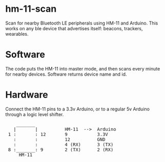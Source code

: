 # hm-11-scan

Scan for nearby Bluetooth LE peripherals using HM-11 and Arduino.
This works on any ble device that advertises itself: beacons, trackers, wearables.

# Software

The code puts the HM-11 into master mode, and then scans every minute for nearby devices.
Software returns device name and id.

# Hardware

Connect the HM-11 pins to a 3.3v Arduino, or to a regular 5v Arduino through a logic level shifter.

<pre>
    _______
   |       |          HM-11  -->  Arduino
 1 :       : 12       9           3.3V
   :       :          12          GND
   :       :          4 (RX)      3 (TX)
 8 :_______: 9        2 (TX)      2 (RX)
     HM-11
</pre>
